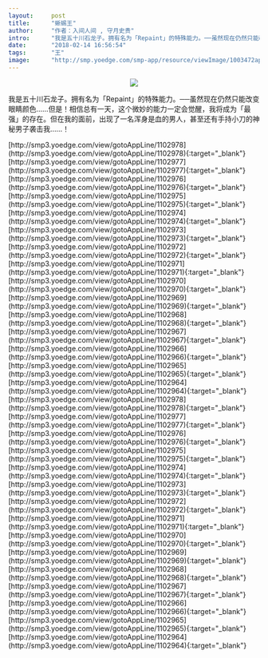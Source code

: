 ```yaml
---
layout:     post
title:      "蜥蜴王"
author:     "作者：入间人间 , 守月史贵"
intro:      "我是五十川石龙子。拥有名为「Repaint」的特殊能力。──虽然现在仍然只能改变眼睛颜色……但是！相信总有一天，这个微妙的能力一定会觉醒，我将成为「最强」的存在。但在我的面前，出现了一名浑身是血的男人，甚至还有手持小刀的神秘男子袭击我……！"
date:       "2018-02-14 16:56:54"
tags:       "王"
image:      "http://smp.yoedge.com/smp-app/resource/viewImage/1003472appline.png"
---
```

<div style="text-align: center">
<p><img src="http://smp.yoedge.com/smp-app/resource/viewImage/1003472appline.png"/></p>
</div>
<p class="post-meta">
<span>我是五十川石龙子。拥有名为「Repaint」的特殊能力。──虽然现在仍然只能改变眼睛颜色……但是！相信总有一天，这个微妙的能力一定会觉醒，我将成为「最强」的存在。但在我的面前，出现了一名浑身是血的男人，甚至还有手持小刀的神秘男子袭击我……！</span>
</p>
[http://smp3.yoedge.com/view/gotoAppLine/1102978](http://smp3.yoedge.com/view/gotoAppLine/1102978){:target="_blank"}
[http://smp3.yoedge.com/view/gotoAppLine/1102977](http://smp3.yoedge.com/view/gotoAppLine/1102977){:target="_blank"}
[http://smp3.yoedge.com/view/gotoAppLine/1102976](http://smp3.yoedge.com/view/gotoAppLine/1102976){:target="_blank"}
[http://smp3.yoedge.com/view/gotoAppLine/1102975](http://smp3.yoedge.com/view/gotoAppLine/1102975){:target="_blank"}
[http://smp3.yoedge.com/view/gotoAppLine/1102974](http://smp3.yoedge.com/view/gotoAppLine/1102974){:target="_blank"}
[http://smp3.yoedge.com/view/gotoAppLine/1102973](http://smp3.yoedge.com/view/gotoAppLine/1102973){:target="_blank"}
[http://smp3.yoedge.com/view/gotoAppLine/1102972](http://smp3.yoedge.com/view/gotoAppLine/1102972){:target="_blank"}
[http://smp3.yoedge.com/view/gotoAppLine/1102971](http://smp3.yoedge.com/view/gotoAppLine/1102971){:target="_blank"}
[http://smp3.yoedge.com/view/gotoAppLine/1102970](http://smp3.yoedge.com/view/gotoAppLine/1102970){:target="_blank"}
[http://smp3.yoedge.com/view/gotoAppLine/1102969](http://smp3.yoedge.com/view/gotoAppLine/1102969){:target="_blank"}
[http://smp3.yoedge.com/view/gotoAppLine/1102968](http://smp3.yoedge.com/view/gotoAppLine/1102968){:target="_blank"}
[http://smp3.yoedge.com/view/gotoAppLine/1102967](http://smp3.yoedge.com/view/gotoAppLine/1102967){:target="_blank"}
[http://smp3.yoedge.com/view/gotoAppLine/1102966](http://smp3.yoedge.com/view/gotoAppLine/1102966){:target="_blank"}
[http://smp3.yoedge.com/view/gotoAppLine/1102965](http://smp3.yoedge.com/view/gotoAppLine/1102965){:target="_blank"}
[http://smp3.yoedge.com/view/gotoAppLine/1102964](http://smp3.yoedge.com/view/gotoAppLine/1102964){:target="_blank"}
[http://smp3.yoedge.com/view/gotoAppLine/1102978](http://smp3.yoedge.com/view/gotoAppLine/1102978){:target="_blank"}
[http://smp3.yoedge.com/view/gotoAppLine/1102977](http://smp3.yoedge.com/view/gotoAppLine/1102977){:target="_blank"}
[http://smp3.yoedge.com/view/gotoAppLine/1102976](http://smp3.yoedge.com/view/gotoAppLine/1102976){:target="_blank"}
[http://smp3.yoedge.com/view/gotoAppLine/1102975](http://smp3.yoedge.com/view/gotoAppLine/1102975){:target="_blank"}
[http://smp3.yoedge.com/view/gotoAppLine/1102974](http://smp3.yoedge.com/view/gotoAppLine/1102974){:target="_blank"}
[http://smp3.yoedge.com/view/gotoAppLine/1102973](http://smp3.yoedge.com/view/gotoAppLine/1102973){:target="_blank"}
[http://smp3.yoedge.com/view/gotoAppLine/1102972](http://smp3.yoedge.com/view/gotoAppLine/1102972){:target="_blank"}
[http://smp3.yoedge.com/view/gotoAppLine/1102971](http://smp3.yoedge.com/view/gotoAppLine/1102971){:target="_blank"}
[http://smp3.yoedge.com/view/gotoAppLine/1102970](http://smp3.yoedge.com/view/gotoAppLine/1102970){:target="_blank"}
[http://smp3.yoedge.com/view/gotoAppLine/1102969](http://smp3.yoedge.com/view/gotoAppLine/1102969){:target="_blank"}
[http://smp3.yoedge.com/view/gotoAppLine/1102968](http://smp3.yoedge.com/view/gotoAppLine/1102968){:target="_blank"}
[http://smp3.yoedge.com/view/gotoAppLine/1102967](http://smp3.yoedge.com/view/gotoAppLine/1102967){:target="_blank"}
[http://smp3.yoedge.com/view/gotoAppLine/1102966](http://smp3.yoedge.com/view/gotoAppLine/1102966){:target="_blank"}
[http://smp3.yoedge.com/view/gotoAppLine/1102965](http://smp3.yoedge.com/view/gotoAppLine/1102965){:target="_blank"}
[http://smp3.yoedge.com/view/gotoAppLine/1102964](http://smp3.yoedge.com/view/gotoAppLine/1102964){:target="_blank"}


